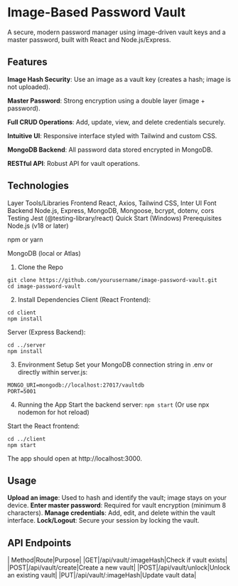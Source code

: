 # Image-Based Password Vault
A secure, modern password manager using image-driven vault keys and a master password, built with React and Node.js/Express.

## Features
**Image Hash Security**: Use an image as a vault key (creates a hash; image is not uploaded).

**Master Password**: Strong encryption using a double layer (image + password).

**Full CRUD Operations**: Add, update, view, and delete credentials securely.

**Intuitive UI**: Responsive interface styled with Tailwind and custom CSS.

**MongoDB Backend**: All password data stored encrypted in MongoDB.

**RESTful API**: Robust API for vault operations.

## Technologies
Layer	Tools/Libraries
Frontend	React, Axios, Tailwind CSS, Inter UI Font
Backend	Node.js, Express, MongoDB, Mongoose, bcrypt, dotenv, cors
Testing	Jest (@testing-library/react)
Quick Start (Windows)
Prerequisites
Node.js (v18 or later)

npm or yarn

MongoDB (local or Atlas)

1. Clone the Repo
```
git clone https://github.com/yourusername/image-password-vault.git
cd image-password-vault
```
2. Install Dependencies
Client (React Frontend):
```
cd client
npm install
```
Server (Express Backend):
```
cd ../server
npm install
```
3. Environment Setup
Set your MongoDB connection string in .env or directly within server.js:
```
MONGO_URI=mongodb://localhost:27017/vaultdb
PORT=5001
```
4. Running the App
Start the backend server:
```npm start```
(Or use npx nodemon for hot reload)

Start the React frontend:
```
cd ../client
npm start
```
The app should open at http://localhost:3000.

## Usage
**Upload an image**: Used to hash and identify the vault; image stays on your device.
**Enter master password**: Required for vault encryption (minimum 8 characters).
**Manage credentials**: Add, edit, and delete within the vault interface.
**Lock/Logout**: Secure your session by locking the vault.

## API Endpoints
| Method|Route|Purpose|
|GET|/api/vault/:imageHash|Check if vault exists|
|POST|/api/vault/create|Create a new vault|
|POST|/api/vault/unlock|Unlock an existing vault|
|PUT|/api/vault/:imageHash|Update vault data|
